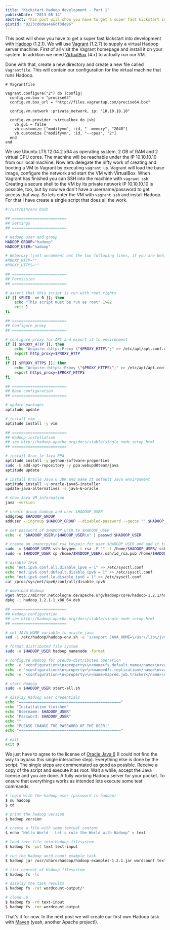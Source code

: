 ```yaml
---
title: "Kickstart Hadoop development - Part 1"
publishDate: "2013-08-14"
abstract: This post will show you have to get a super fast kickstart into development with Hadoop (1.2.1). We will use Vagrant (1.2.7) to supply a virtual Hadoop server machine...
gistId: "0223cd0daa466df3de96"
---
```


This post will show you have to get a super fast kickstart into development with [Hadoop](http://hadoop.apache.org/) (1.2.1). We will use [Vagrant](http://vagrantup.com/) (1.2.7) to supply a virtual Hadoop server machine. First of all visit the Vagrant homepage and install it on your system. In addition we need [VirtualBox](https://www.virtualbox.org/) (4.x) to actually run our VM.

Done with that, create a new directory and create a new file called `Vagrantfile`. This will contain our configuration for the virtual machine that runs Hadoop.

```Vagrantfile
# Vagrantfile

Vagrant.configure("2") do |config|
  config.vm.box = "precise64"
  config.vm.box_url = "http://files.vagrantup.com/precise64.box"

  config.vm.network :private_network, ip: "10.10.10.10"

  config.vm.provider :virtualbox do |vb|
    vb.gui = false
    vb.customize ["modifyvm", :id, "--memory", "2048"]
    vb.customize ["modifyvm", :id, "--cpus", "2"]
  end
end
```

We use Ubuntu LTS 12.04.2 x64 as operating system, 2 GB of RAM and 2 virtual CPU cores. The machine will be reachable under the IP 10.10.10.10 from our local machine. Now lets delegate the nifty work of creating and booting a VM to Vagrant by executing `vagrant up`. Vagrant will load the base image, configure the network and start the VM with VirtualBox. When Vagrant has finished you can SSH into the machine with `vagrant ssh`. Creating a secure shell to the VM by its private network IP 10.10.10.10 is possible, too, but by now we don't have a username/password to get access that way. So lets enter the VM with `vagrant ssh` and install Hadoop. For that I have create a single script that does all the work.

```hadoop-install.sh
#!/usr/bin/env bash

## ========================
## Settings
## ========================

# Hadoop user and group
HADOOP_GROUP="hadoop"
HADOOP_USER="hadoop"

# Webproxy (just uncomment out the two following lines, if you are behind a proxy)
#PROXY_HTTP=""
#PROXY_HTTPS=""

## ========================
## Permission
## ========================

# assert that this script is run with root rights
if [[ $EUID -ne 0 ]]; then
    echo "This script must be run as root" 1>&2
    exit 1
fi

## ========================
## Configure proxy
## ========================

# configure proxy for APT and export it to environment
if [[ $PROXY_HTTP ]]; then
    echo "Acquire::http::Proxy \"$PROXY_HTTP\";" >> /etc/apt/apt.conf.d/01proxy
    export http_proxy=$PROXY_HTTP
fi
if [[ $PROXY_HTTPS ]]; then
    echo "Acquire::https::Proxy \"$PROXY_HTTPS\";" >> /etc/apt/apt.conf.d/01proxy
    export https_proxy=$PROXY_HTTPS
fi

## ========================
## Base configuration
## ========================

# update packages
aptitude update

# install vim
aptitude install -y vim

## ========================
## Hadoop installation
## see http://hadoop.apache.org/docs/stable/single_node_setup.html
## ========================

# install Orac le Java PPA
aptitude install -y python-software-properties
sudo -E add-apt-repository -y ppa:webupd8team/java
aptitude update

# install Oracle Java 6 JDK and make it default Java environment
aptitude install -y oracle-java6-installer
update-java-alternatives -s java-6-oracle

# show Java VM information
java -version

# create group hadoop and user $HADOOP_USER
addgroup $HADOOP_GROUP
adduser --ingroup $HADOOP_GROUP --disabled-password --gecos "" $HADOOP_USER

# set password of $HADOOP_USER to $HADOOP_USER
echo -e "$HADOOP_USER\n$HADOOP_USER\n" | passwd $HADOOP_USER

# create an unencrpyted rsa keypair for user $HADOOP_USER and add it to its authorized keys
sudo -u $HADOOP_USER ssh-keygen -t rsa -P "" -f /home/$HADOOP_USER/.ssh/id_rsa
sudo -u $HADOOP_USER cp /home/$HADOOP_USER/.ssh/id_rsa.pub /home/$HADOOP_USER/.ssh/authorized_keys

# disable IPv6
echo "net.ipv6.conf.all.disable_ipv6 = 1" >> /etc/sysctl.conf
echo "net.ipv6.conf.default.disable_ipv6 = 1" >> /etc/sysctl.conf
echo "net.ipv6.conf.lo.disable_ipv6 = 1" >> /etc/sysctl.conf
cat /proc/sys/net/ipv6/conf/all/disable_ipv6

# download Hadoop
wget http://mirror.netcologne.de/apache.org/hadoop/core/hadoop-1.2.1/hadoop_1.2.1-1_x86_64.deb
dpkg -i hadoop_1.2.1-1_x86_64.deb

## ========================
## Hadoop configuration
## see http://hadoop.apache.org/docs/stable/single_node_setup.html
## ========================

# set JAVA_HOME variable to oracle java
sed -i /etc/hadoop/hadoop-env.sh -e 's/export JAVA_HOME=\/usr\/lib\/jvm\/java-6-sun/export JAVA_HOME=\/usr\/lib\/jvm\/java-6-oracle/g'

# format distributed file system
sudo -u $HADOOP_USER hadoop namenode -format

# configure Hadoop for pseudo-distributed operation
echo -e "<configuration>\n<property>\n<name>fs.default.name</name>\n<value>hdfs://localhost:9000</value>\n</property>\n</configuration>" > /etc/hadoop/core-site.xml
echo -e "<configuration>\n<property>\n<name>dfs.replication</name>\n<value>1</value>\n</property>\n</configuration>" > /etc/hadoop/hdfs-site.xml
echo -e "<configuration>\n<property>\n<name>mapred.job.tracker</name>\n<value>localhost:9001</value>\n</property>\n</configuration>" > /etc/hadoop/mapred-site.xml

# start Hadoop
sudo -u $HADOOP_USER start-all.sh

# display Hadoop user credentials
echo "============================================="
echo "Installation finished"
echo "Username: $HADOOP_USER"
echo "Password: $HADOOP_USER"
echo ""
echo "PLEASE CHANGE THE PASSWORD OF THE USER!"
echo "============================================="

# exit
exit 0
```

We just have to agree to the license of [Oracle Java 6](http://www.oracle.com/technetwork/java/index.html) (I could not find the way to bypass this single interactive step). Everything else is done by the script. The single steps are commentated as good as possible. Receive a copy of the script and execute it as root. Wait a while, accept the Java license and you are done. A fully working Hadoop server for your pocket. To ensure that everythings works as intended lets execute some test commands.

```cmd4.sh
# login with the hadoop user (password is hadoop)
$ su hadoop
$ cd

# print the hadoop version
$ hadoop version

# create a file with some textual content
$ echo "Hello World - Let's rule the World with Hadoop" > text

# load text file into Hadoop filesystem
$ hadoop fs -put text text-input

# run the Hadoop word count example task
$ hadoop jar /usr/share/hadoop/hadoop-examples-1.2.1.jar wordcount text-input wordcount-output

# list content of Hadoop filesystem
$ hadoop fs -ls

# display the task results
$ hadoop fs -cat wordcount-output/*

# clean up
$ hadoop fs -rm text-input
$ hadoop fs -rmr wordcount-output
```

That's it for now. In the next post we will create our first own Hadoop task with [Maven](http://maven.apache.org/) (yeah, another Apache project!).
